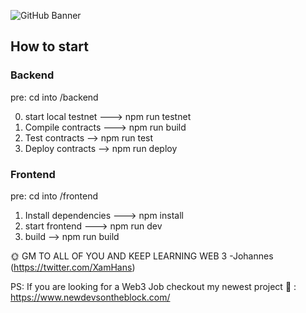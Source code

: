 ![GitHub Banner](https://user-images.githubusercontent.com/40567147/159485872-7f63766a-3c91-48dc-aa37-fb5894232acc.png)

## How to start

### Backend
pre: cd into /backend

0) start local testnet ---> npm run testnet
1) Compile contracts ---> npm run build
2) Test contracts -->     npm run test
3) Deploy contracts -->   npm run deploy

### Frontend
pre: cd into /frontend

1) Install dependencies ---> npm install
2) start frontend ---> npm run dev
3) build --> npm run build


🌞 GM TO ALL OF YOU AND KEEP LEARNING WEB 3 -Johannes (https://twitter.com/XamHans)

PS: If you are looking for a Web3 Job checkout my newest project :green_heart: : https://www.newdevsontheblock.com/ 

